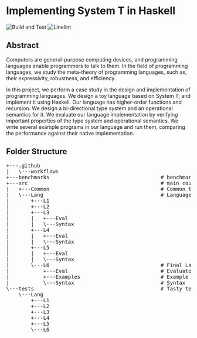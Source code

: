# Implementing System T in Haskell

![Build and Test](https://github.com/wjrforcyber/SystemT/actions/workflows/ci.yml/badge.svg)
![Linelint](https://github.com/wjrforcyber/SystemT/actions/workflows/lint.yml/badge.svg)

## Abstract
Computers are general-purpose computing devices, and programming languages enable programmers to talk to them. In the field of programming languages, we study the meta-theory of programming languages, such as, their expressivity, robustness, and efficiency.

In this project, we perform a case study in the design and implementation of programming languages. We design a toy language based on System T, and implement it using Haskell. Our language has higher-order functions and recursion. We design a bi-directional type system and an operational semantics for it. We evaluate our language implementation by verifying important properties of the type system and operational semantics. We write several example programs in our language and run them, comparing the performance against their native implementation.

## Folder Structure
<pre>
+---.github
|   \---workflows
+---benchmarks                                    # benchmark by using criterion
+---src                                           # main cource file
|   +---Common                                    # Common types
|   \---Lang                                      # Language from L1 to L6
|       +---L1
|       +---L2
|       +---L3
|       |   +---Eval
|       |   \---Syntax
|       +---L4
|       |   +---Eval
|       |   \---Syntax
|       +---L5
|       |   +---Eval
|       |   \---Syntax
|       \---L6                                    # Final Language L6
|           +---Eval                              # Evaluator
|           +---Examples                          # Example test function set
|           \---Syntax                            # Syntax
\---tests                                         # Tasty test framework
    \---Lang
        +---L1
        +---L2
        +---L3
        +---L4
        +---L5
        \---L6
</pre>
